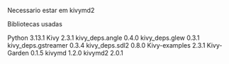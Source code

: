 Necessario estar em kivymd2

Bibliotecas usadas

Python 3.13.1
Kivy                2.3.1
kivy_deps.angle     0.4.0
kivy_deps.glew      0.3.1
kivy_deps.gstreamer 0.3.4
kivy_deps.sdl2      0.8.0
Kivy-examples       2.3.1
Kivy-Garden         0.1.5
kivymd              1.2.0
kivymd2             2.0.1